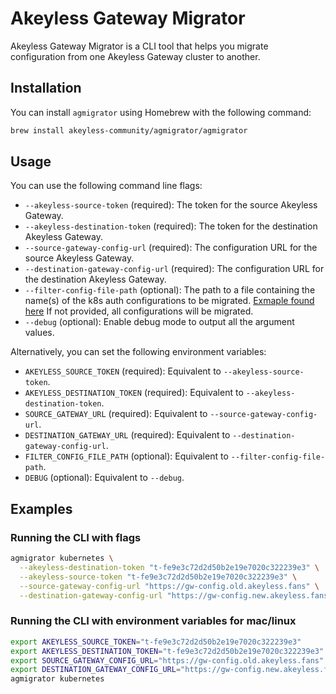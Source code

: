 # Akeyless Gateway Migrator

Akeyless Gateway Migrator is a CLI tool that helps you migrate configuration from one Akeyless Gateway cluster to another. 

## Installation

You can install `agmigrator` using Homebrew with the following command:

```bash
brew install akeyless-community/agmigrator/agmigrator
```

## Usage

You can use the following command line flags:

- `--akeyless-source-token` (required): The token for the source Akeyless Gateway.
- `--akeyless-destination-token` (required): The token for the destination Akeyless Gateway.
- `--source-gateway-config-url` (required): The configuration URL for the source Akeyless Gateway.
- `--destination-gateway-config-url` (required): The configuration URL for the destination Akeyless Gateway.
- `--filter-config-file-path` (optional): The path to a file containing the name(s) of the k8s auth configurations to be migrated. [Exmaple found here](text-file-filter-example.txt) If not provided, all configurations will be migrated.
- `--debug` (optional): Enable debug mode to output all the argument values.

Alternatively, you can set the following environment variables:

- `AKEYLESS_SOURCE_TOKEN` (required): Equivalent to `--akeyless-source-token`.
- `AKEYLESS_DESTINATION_TOKEN` (required): Equivalent to `--akeyless-destination-token`.
- `SOURCE_GATEWAY_URL` (required): Equivalent to `--source-gateway-config-url`.
- `DESTINATION_GATEWAY_URL` (required): Equivalent to `--destination-gateway-config-url`.
- `FILTER_CONFIG_FILE_PATH` (optional): Equivalent to `--filter-config-file-path`.
- `DEBUG` (optional): Equivalent to `--debug`.

## Examples

### Running the CLI with flags

```bash
agmigrator kubernetes \
  --akeyless-destination-token "t-fe9e3c72d2d50b2e19e7020c322239e3" \
  --akeyless-source-token "t-fe9e3c72d2d50b2e19e7020c322239e3" \
  --source-gateway-config-url "https://gw-config.old.akeyless.fans" \
  --destination-gateway-config-url "https://gw-config.new.akeyless.fans"
```

### Running the CLI with environment variables for mac/linux

```bash
export AKEYLESS_SOURCE_TOKEN="t-fe9e3c72d2d50b2e19e7020c322239e3"
export AKEYLESS_DESTINATION_TOKEN="t-fe9e3c72d2d50b2e19e7020c322239e3"
export SOURCE_GATEWAY_CONFIG_URL="https://gw-config.old.akeyless.fans"
export DESTINATION_GATEWAY_CONFIG_URL="https://gw-config.new.akeyless.fans"
agmigrator kubernetes
```
